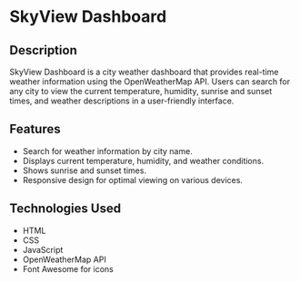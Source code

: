 # SkyView Dashboard

## Description
SkyView Dashboard is a city weather dashboard that provides real-time weather information using the OpenWeatherMap API. Users can search for any city to view the current temperature, humidity, sunrise and sunset times, and weather descriptions in a user-friendly interface.

## Features
- Search for weather information by city name.
- Displays current temperature, humidity, and weather conditions.
- Shows sunrise and sunset times.
- Responsive design for optimal viewing on various devices.

## Technologies Used
- HTML
- CSS
- JavaScript
- OpenWeatherMap API
- Font Awesome for icons
